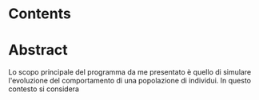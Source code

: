 # Contents

# Abstract

Lo scopo principale del programma da me presentato è quello di simulare l'evoluzione del comportamento di una popolazione di individui.
In questo contesto si considera 